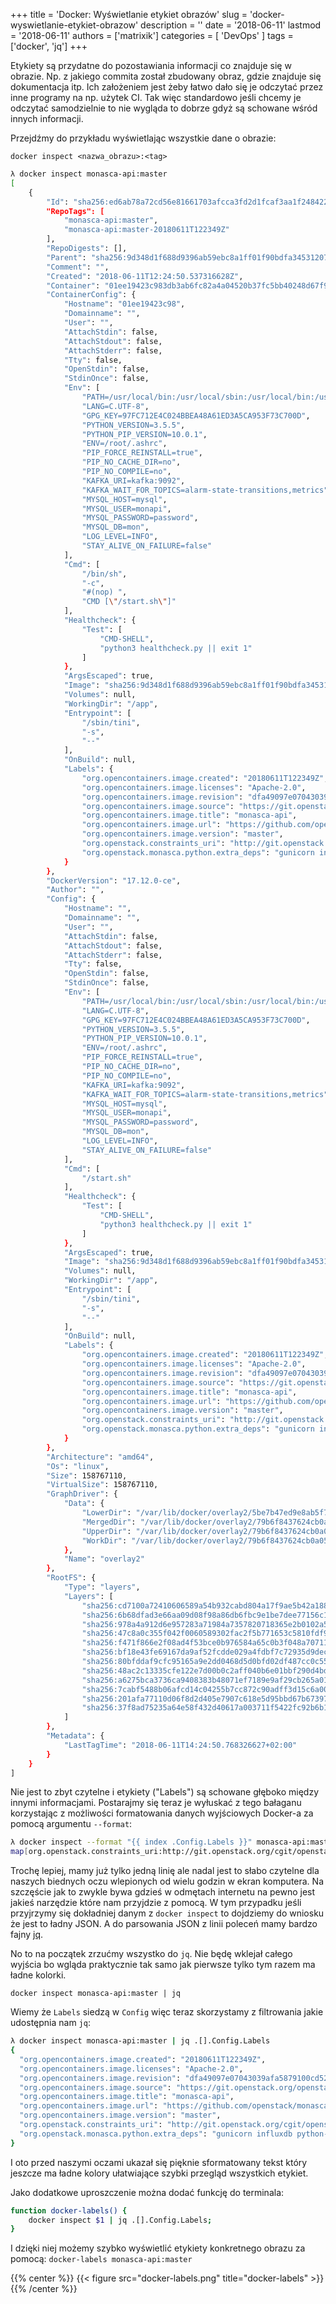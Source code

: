 +++
title = 'Docker: Wyświetlanie etykiet obrazów'
slug = 'docker-wyswietlanie-etykiet-obrazow'
description = ''
date = '2018-06-11'
lastmod = '2018-06-11'
authors = ['matrixik']
categories = [
  'DevOps'
]
tags = ['docker', 'jq']
+++

Etykiety są przydatne do pozostawiania informacji co znajduje się w obrazie.
Np. z jakiego commita został zbudowany obraz, gdzie znajduje się dokumentacja
itp. Ich założeniem jest żeby łatwo dało się je odczytać przez inne programy
na np. użytek CI. Tak więc standardowo jeśli chcemy je odczytać samodzielnie
to nie wygląda to dobrze gdyż są schowane wśród innych informacji.

Przejdźmy do przykładu wyświetlając wszystkie dane o obrazie:

`docker inspect <nazwa_obrazu>:<tag>`

```bash
λ docker inspect monasca-api:master
[
    {
        "Id": "sha256:ed6ab78a72cd56e81661703afcca3fd2d1fcaf3aa1f248422d2b7eb666fa1d56",
        "RepoTags": [
            "monasca-api:master",
            "monasca-api:master-20180611T122349Z"
        ],
        "RepoDigests": [],
        "Parent": "sha256:9d348d1f688d9396ab59ebc8a1ff01f90bdfa3453120733cc395847c2e0989e6",
        "Comment": "",
        "Created": "2018-06-11T12:24:50.537316628Z",
        "Container": "01ee19423c983db3ab6fc82a4a04520b37fc5bb40248d67f9c2c4e87a0264c02",
        "ContainerConfig": {
            "Hostname": "01ee19423c98",
            "Domainname": "",
            "User": "",
            "AttachStdin": false,
            "AttachStdout": false,
            "AttachStderr": false,
            "Tty": false,
            "OpenStdin": false,
            "StdinOnce": false,
            "Env": [
                "PATH=/usr/local/bin:/usr/local/sbin:/usr/local/bin:/usr/sbin:/usr/bin:/sbin:/bin",
                "LANG=C.UTF-8",
                "GPG_KEY=97FC712E4C024BBEA48A61ED3A5CA953F73C700D",
                "PYTHON_VERSION=3.5.5",
                "PYTHON_PIP_VERSION=10.0.1",
                "ENV=/root/.ashrc",
                "PIP_FORCE_REINSTALL=true",
                "PIP_NO_CACHE_DIR=no",
                "PIP_NO_COMPILE=no",
                "KAFKA_URI=kafka:9092",
                "KAFKA_WAIT_FOR_TOPICS=alarm-state-transitions,metrics",
                "MYSQL_HOST=mysql",
                "MYSQL_USER=monapi",
                "MYSQL_PASSWORD=password",
                "MYSQL_DB=mon",
                "LOG_LEVEL=INFO",
                "STAY_ALIVE_ON_FAILURE=false"
            ],
            "Cmd": [
                "/bin/sh",
                "-c",
                "#(nop) ",
                "CMD [\"/start.sh\"]"
            ],
            "Healthcheck": {
                "Test": [
                    "CMD-SHELL",
                    "python3 healthcheck.py || exit 1"
                ]
            },
            "ArgsEscaped": true,
            "Image": "sha256:9d348d1f688d9396ab59ebc8a1ff01f90bdfa3453120733cc395847c2e0989e6",
            "Volumes": null,
            "WorkingDir": "/app",
            "Entrypoint": [
                "/sbin/tini",
                "-s",
                "--"
            ],
            "OnBuild": null,
            "Labels": {
                "org.opencontainers.image.created": "20180611T122349Z",
                "org.opencontainers.image.licenses": "Apache-2.0",
                "org.opencontainers.image.revision": "dfa49097e07043039afa5879100cd522b46eaad3",
                "org.opencontainers.image.source": "https://git.openstack.org/openstack/monasca-api",
                "org.opencontainers.image.title": "monasca-api",
                "org.opencontainers.image.url": "https://github.com/openstack/monasca-api",
                "org.opencontainers.image.version": "master",
                "org.openstack.constraints_uri": "http://git.openstack.org/cgit/openstack/requirements/plain/upper-constraints.txt?h=master",
                "org.openstack.monasca.python.extra_deps": "gunicorn influxdb python-memcached Jinja2"
            }
        },
        "DockerVersion": "17.12.0-ce",
        "Author": "",
        "Config": {
            "Hostname": "",
            "Domainname": "",
            "User": "",
            "AttachStdin": false,
            "AttachStdout": false,
            "AttachStderr": false,
            "Tty": false,
            "OpenStdin": false,
            "StdinOnce": false,
            "Env": [
                "PATH=/usr/local/bin:/usr/local/sbin:/usr/local/bin:/usr/sbin:/usr/bin:/sbin:/bin",
                "LANG=C.UTF-8",
                "GPG_KEY=97FC712E4C024BBEA48A61ED3A5CA953F73C700D",
                "PYTHON_VERSION=3.5.5",
                "PYTHON_PIP_VERSION=10.0.1",
                "ENV=/root/.ashrc",
                "PIP_FORCE_REINSTALL=true",
                "PIP_NO_CACHE_DIR=no",
                "PIP_NO_COMPILE=no",
                "KAFKA_URI=kafka:9092",
                "KAFKA_WAIT_FOR_TOPICS=alarm-state-transitions,metrics",
                "MYSQL_HOST=mysql",
                "MYSQL_USER=monapi",
                "MYSQL_PASSWORD=password",
                "MYSQL_DB=mon",
                "LOG_LEVEL=INFO",
                "STAY_ALIVE_ON_FAILURE=false"
            ],
            "Cmd": [
                "/start.sh"
            ],
            "Healthcheck": {
                "Test": [
                    "CMD-SHELL",
                    "python3 healthcheck.py || exit 1"
                ]
            },
            "ArgsEscaped": true,
            "Image": "sha256:9d348d1f688d9396ab59ebc8a1ff01f90bdfa3453120733cc395847c2e0989e6",
            "Volumes": null,
            "WorkingDir": "/app",
            "Entrypoint": [
                "/sbin/tini",
                "-s",
                "--"
            ],
            "OnBuild": null,
            "Labels": {
                "org.opencontainers.image.created": "20180611T122349Z",
                "org.opencontainers.image.licenses": "Apache-2.0",
                "org.opencontainers.image.revision": "dfa49097e07043039afa5879100cd522b46eaad3",
                "org.opencontainers.image.source": "https://git.openstack.org/openstack/monasca-api",
                "org.opencontainers.image.title": "monasca-api",
                "org.opencontainers.image.url": "https://github.com/openstack/monasca-api",
                "org.opencontainers.image.version": "master",
                "org.openstack.constraints_uri": "http://git.openstack.org/cgit/openstack/requirements/plain/upper-constraints.txt?h=master",
                "org.openstack.monasca.python.extra_deps": "gunicorn influxdb python-memcached Jinja2"
            }
        },
        "Architecture": "amd64",
        "Os": "linux",
        "Size": 158767110,
        "VirtualSize": 158767110,
        "GraphDriver": {
            "Data": {
                "LowerDir": "/var/lib/docker/overlay2/5be7b47ed9e8ab5f74ee55f026f93022fa865ce4bd272699cf843fdcd7caebe5/diff:/var/lib/docker/overlay2/8d00da288c9db6fa3313d0537203c8702203646a380f83d259a730f5d670761d/diff:/var/lib/docker/overlay2/d653f5a6faf1c5b966968bbdfad7465e88160d9d5d454e5686c10930b43cb3c8/diff:/var/lib/docker/overlay2/d2a179d6e6b9cbd8171160126d145f0db2873b391e53640d3570eb8108f09dcf/diff:/var/lib/docker/overlay2/cf57ca87a9533d2a302bff336a917fc8726b7a01c1ec8a118e97ab8323970c87/diff:/var/lib/docker/overlay2/ee6837d830dee3514bea634ea74df939542b5500c410e059d98b9c03d1cb6521/diff:/var/lib/docker/overlay2/f1cd7a0aa4e595a84f52bf33428fdda10efd3ef32e94f6d06ef510b01db60483/diff:/var/lib/docker/overlay2/0e0e0881dcce5136149c4e8213484be366e48a8de59daee27ef9f704e45df171/diff:/var/lib/docker/overlay2/37e15c48acb011777b45ce0de5e4185ff1dfbcda8cc154acdc24df484aa98c33/diff:/var/lib/docker/overlay2/363981896f78bcae7ead49456934763cdeebc7b253feb7fdecca5892ae803f37/diff:/var/lib/docker/overlay2/b6bf1601986e842eb4bd38c864122233757305c8bd7674f927901eba36dddbbc/diff",
                "MergedDir": "/var/lib/docker/overlay2/79b6f8437624cb0a0543531128207b493b2ed42d2bfd89ed0568833924a45ced/merged",
                "UpperDir": "/var/lib/docker/overlay2/79b6f8437624cb0a0543531128207b493b2ed42d2bfd89ed0568833924a45ced/diff",
                "WorkDir": "/var/lib/docker/overlay2/79b6f8437624cb0a0543531128207b493b2ed42d2bfd89ed0568833924a45ced/work"
            },
            "Name": "overlay2"
        },
        "RootFS": {
            "Type": "layers",
            "Layers": [
                "sha256:cd7100a72410606589a54b932cabd804a17f9ae5b42a1882bd56d263e02b6215",
                "sha256:6b68dfad3e66aa09d08f98a86db6fbc9e1be7dee77156c10d8de3154ee288a47",
                "sha256:978a4a912d6e957283a71984a7357820718365e2b0102a51aa17c64689b7b4e9",
                "sha256:47c8a0c355f042f0060589302fac2f5b771653c5810fdf9ea994e5c7125aad2b",
                "sha256:f471f866e2f08ad4f53bce0b976584a65c0b3f048a7071135947af358c7e4cd3",
                "sha256:bf18e43fe69167da9af52fcdde029a4fdbf7c72935d9dec1a252dfb4aa8ba094",
                "sha256:80bfddaf9cfc95165a9e2dd0468d5d0bfd02df487cc0c553532e761f1f7e56c8",
                "sha256:48ac2c13335cfe122e7d00b0c2aff040b6e01bbf290d4bd0028913452606290e",
                "sha256:a6275bca3736ca9408383b48071ef7189e9af29cb265a012dea012af9e3a5341",
                "sha256:7cabf5488b06afcd14c04255b7cc872c90adff3d15c6a008b908bf4f8df9edaf",
                "sha256:201afa77110d06f8d2d405e7907c618e5d95bbd67b67397202ddb0706585c859",
                "sha256:37f8ad75235a64e58f432d40617a003711f5422fc92b6b14a49a152151f2ca2d"
            ]
        },
        "Metadata": {
            "LastTagTime": "2018-06-11T14:24:50.768326627+02:00"
        }
    }
]
```

Nie jest to zbyt czytelne i etykiety ("Labels") są schowane głęboko między
innymi informacjami. Postarajmy się teraz je wyłuskać z tego bałaganu
korzystając z możliwości formatowania danych wyjściowych Docker-a za pomocą
argumentu `--format`:

```bash
λ docker inspect --format "{{ index .Config.Labels }}" monasca-api:master
map[org.openstack.constraints_uri:http://git.openstack.org/cgit/openstack/requirements/plain/upper-constraints.txt?h=master org.opencontainers.image.created:20180611T122349Z org.opencontainers.image.licenses:Apache-2.0 org.opencontainers.image.revision:dfa49097e07043039afa5879100cd522b46eaad3 org.opencontainers.image.source:https://git.openstack.org/openstack/monasca-api org.opencontainers.image.url:https://github.com/openstack/monasca-api org.opencontainers.image.version:master org.opencontainers.image.title:monasca-api org.openstack.monasca.python.extra_deps:gunicorn influxdb python-memcached Jinja2]
```

Trochę lepiej, mamy już tylko jedną linię ale nadal jest to słabo czytelne
dla naszych biednych oczu wlepionych od wielu godzin w ekran komputera.
Na szczęście jak to zwykle bywa gdzieś w odmętach internetu na pewno jest
jakieś narzędzie które nam przyjdzie z pomocą. W tym przypadku jeśli przyjrzymy
się dokładniej danym z `docker inspect` to dojdziemy do wniosku że jest to
ładny JSON. A do parsowania JSON z linii poleceń mamy bardzo fajny [jq][jq].

No to na początek zrzućmy wszystko do `jq`. Nie będę wklejał całego wyjścia
bo wgląda praktycznie tak samo jak pierwsze tylko tym razem ma ładne kolorki.

`docker inspect monasca-api:master | jq`

Wiemy że `Labels` siedzą w `Config` więc teraz skorzystamy z filtrowania
jakie udostępnia nam `jq`:

```bash
λ docker inspect monasca-api:master | jq .[].Config.Labels
{
  "org.opencontainers.image.created": "20180611T122349Z",
  "org.opencontainers.image.licenses": "Apache-2.0",
  "org.opencontainers.image.revision": "dfa49097e07043039afa5879100cd522b46eaad3",
  "org.opencontainers.image.source": "https://git.openstack.org/openstack/monasca-api",
  "org.opencontainers.image.title": "monasca-api",
  "org.opencontainers.image.url": "https://github.com/openstack/monasca-api",
  "org.opencontainers.image.version": "master",
  "org.openstack.constraints_uri": "http://git.openstack.org/cgit/openstack/requirements/plain/upper-constraints.txt?h=master",
  "org.openstack.monasca.python.extra_deps": "gunicorn influxdb python-memcached Jinja2"
}
```

I oto przed naszymi oczami ukazał się pięknie sformatowany tekst który jeszcze
ma ładne kolory ułatwiające szybki przegląd wszystkich etykiet.

Jako dodatkowe uproszczenie można dodać funkcję do terminala:

```bash
function docker-labels() {
    docker inspect $1 | jq .[].Config.Labels;
}
```

I dzięki niej możemy szybko wyświetlić etykiety konkretnego obrazu za pomocą:
`docker-labels monasca-api:master`

{{% center %}}
{{< figure src="docker-labels.png" title="docker-labels" >}}
{{% /center %}}

[jq]: https://stedolan.github.io/jq/
